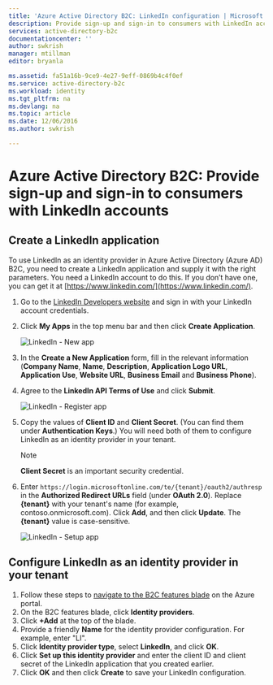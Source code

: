 ```yaml
---
title: 'Azure Active Directory B2C: LinkedIn configuration | Microsoft Docs'
description: Provide sign-up and sign-in to consumers with LinkedIn accounts in your applications that are secured by Azure Active Directory B2C
services: active-directory-b2c
documentationcenter: ''
author: swkrish
manager: mtillman
editor: bryanla

ms.assetid: fa51a16b-9ce9-4e27-9eff-0869b4c4f0ef
ms.service: active-directory-b2c
ms.workload: identity
ms.tgt_pltfrm: na
ms.devlang: na
ms.topic: article
ms.date: 12/06/2016
ms.author: swkrish

---
```

# Azure Active Directory B2C: Provide sign-up and sign-in to consumers with LinkedIn accounts
## Create a LinkedIn application
To use LinkedIn as an identity provider in Azure Active Directory (Azure AD) B2C, you need to create a LinkedIn application and supply it with the right parameters. You need a LinkedIn account to do this. If you don’t have one, you can get it at [https://www.linkedin.com/](https://www.linkedin.com/).

1. Go to the [LinkedIn Developers website](https://www.developer.linkedin.com/) and sign in with your LinkedIn account credentials.
2. Click **My Apps** in the top menu bar and then click **Create Application**.
   
    ![LinkedIn - New app](./media/active-directory-b2c-setup-li-app/linkedin-new-app.png)
3. In the **Create a New Application** form, fill in the relevant information (**Company Name**, **Name**, **Description**, **Application Logo URL**, **Application Use**, **Website URL**, **Business Email** and **Business Phone**).
4. Agree to the **LinkedIn API Terms of Use** and click **Submit**.
   
    ![LinkedIn - Register app](./media/active-directory-b2c-setup-li-app/linkedin-register-app.png)
5. Copy the values of **Client ID** and **Client Secret**. (You can find them under **Authentication Keys**.) You will need both of them to configure LinkedIn as an identity provider in your tenant.
   
   > [!NOTE]
   > **Client Secret** is an important security credential.
   > 
   > 
6. Enter `https://login.microsoftonline.com/te/{tenant}/oauth2/authresp` in the **Authorized Redirect URLs** field (under **OAuth 2.0**). Replace **{tenant}** with your tenant's name (for example, contoso.onmicrosoft.com). Click **Add**, and then click **Update**. The **{tenant}** value is case-sensitive.
   
    ![LinkedIn - Setup app](./media/active-directory-b2c-setup-li-app/linkedin-setup.png)

## Configure LinkedIn as an identity provider in your tenant
1. Follow these steps to [navigate to the B2C features blade](active-directory-b2c-app-registration.md#navigate-to-b2c-settings) on the Azure portal.
2. On the B2C features blade, click **Identity providers**.
3. Click **+Add** at the top of the blade.
4. Provide a friendly **Name** for the identity provider configuration. For example, enter "LI".
5. Click **Identity provider type**, select **LinkedIn**, and click **OK**.
6. Click **Set up this identity provider** and enter the client ID and client secret of the LinkedIn application that you created earlier.
7. Click **OK** and then click **Create** to save your LinkedIn configuration.

